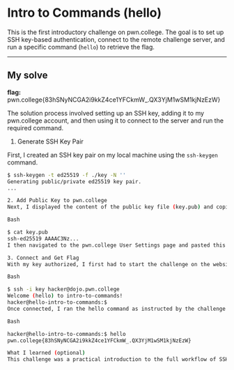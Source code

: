 # Intro to Commands (hello)

This is the first introductory challenge on pwn.college. The goal is to set up SSH key-based authentication, connect to the remote challenge server, and run a specific command (`hello`) to retrieve the flag.

---
## My solve

**flag:** pwn.college{83hSNyNCGA2i9kkZ4ce1YFCkmW_.QX3YjM1wSM1kjNzEzW}

The solution process involved setting up an SSH key, adding it to my pwn.college account, and then using it to connect to the server and run the required command.

 1. Generate SSH Key Pair

First, I created an SSH key pair on my local machine using the `ssh-keygen` command.

```bash
$ ssh-keygen -t ed25519 -f ./key -N ''
Generating public/private ed25519 key pair.
...

2. Add Public Key to pwn.college
Next, I displayed the content of the public key file (key.pub) and copied it.

Bash

$ cat key.pub
ssh-ed25519 AAAAC3Nz...
I then navigated to the pwn.college User Settings page and pasted this public key to register it with my account.

3. Connect and Get Flag
With my key authorized, I first had to start the challenge on the website. After clicking the "Start" button, I could SSH into the challenge server using my private key.

Bash

$ ssh -i key hacker@dojo.pwn.college
Welcome (hello) to intro-to-commands!
hacker@hello-intro-to-commands:$
Once connected, I ran the hello command as instructed by the challenge prompt, which printed the flag to the terminal.

Bash

hacker@hello-intro-to-commands:$ hello
pwn.college{83hSNyNCGA2i9kkZ4ce1YFCkmW_.QX3YjM1wSM1kjNzEzW}

What I learned (optional)
This challenge was a practical introduction to the full workflow of SSH key-based authentication on a CTF platform. I learned how to generate keys, use the public vs. private key


